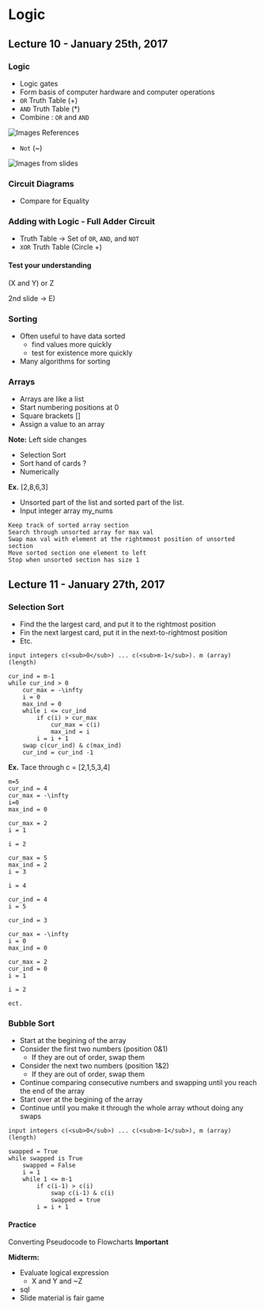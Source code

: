 # Logic 

## Lecture 10 - January 25th, 2017

### Logic

* Logic gates
* Form basis of computer hardware and computer operations
* `OR` Truth Table (+)
* `AND` Truth Table (*)
* Combine : `OR` and `AND`

![Images References]()

* `Not` (~)

![Images from slides]()

### Circuit Diagrams

* Compare for Equality

### Adding with Logic - Full Adder Circuit

* Truth Table -> Set of `OR`, `AND`, and `NOT`
* `XOR` Truth Table (Circle +)

#### Test your understanding

(X and Y) or Z

2nd slide -> E)


### Sorting

* Often useful to have data sorted 
    * find values more quickly
    * test for existence more quickly
* Many algorithms for sorting

### Arrays

* Arrays are like a list
* Start numbering positions at 0
* Square brackets []
* Assign a value to an array

**Note:** Left side changes

* Selection Sort
* Sort hand of cards ?
* Numerically

**Ex.**  [2,8,6,3]

* Unsorted part of the list and sorted part of the list.
* Input integer array my_nums

```
Keep track of sorted array section 
Search through unsorted array for max val
Swap max val with element at the rightmmost position of unsorted section
Move sorted section one element to left
Stop when unsorted section has size 1
```

## Lecture 11 - January 27th, 2017

### Selection Sort

* Find the the largest card, and put it to the rightmost position
* Fin the next largest card, put it in the next-to-rightmost position
* Etc. 

```pseudocode
input integers c(<sub>0</sub>) ... c(<sub>m-1</sub>). m (array)(length)

cur_ind = m-1
while cur_ind > 0
    cur_max = -\infty
    i = 0
    max_ind = 0
    while i <= cur_ind
        if c(i) > cur_max
            cur_max = c(i)
            max_ind = i
        i = i + 1
    swap c(cur_ind) & c(max_ind)
    cur_ind = cur_ind -1
```

**Ex.** Tace through c = [2,1,5,3,4]

```
m=5
cur_ind = 4
cur_max = -\infty
i=0
max_ind = 0

cur_max = 2
i = 1 

i = 2

cur_max = 5
max_ind = 2
i = 3

i = 4

cur_ind = 4
i = 5

cur_ind = 3

cur_max = -\infty
i = 0
max_ind = 0

cur_max = 2
cur_ind = 0
i = 1

i = 2

ect.
```

### Bubble Sort 

* Start at the begining of the array 
* Consider the first two numbers (position 0&1)
    * If they are out of order, swap them
* Consider the next two numbers (position 1&2)
    * If they are out of order, swap them
* Continue comparing consecutive numbers and swapping until you reach the end of the array
* Start over at the begining of the array 
* Continue until you make it through the whole array wthout doing any swaps

```pseudocode
input integers c(<sub>0</sub>) ... c(<sub>m-1</sub>), m (array)(length)

swapped = True
while swapped is True
    swapped = False
    i = 1
    while 1 <= m-1
        if c(i-1) > c(i)
            swap c(i-1) & c(i)
            swapped = true
        i = i + 1
```   

#### Practice

Converting Pseudocode to Flowcharts **Important**

**Midterm:**

* Evaluate logical expression
    * X and Y and ~Z
* sql
* Slide material is fair game